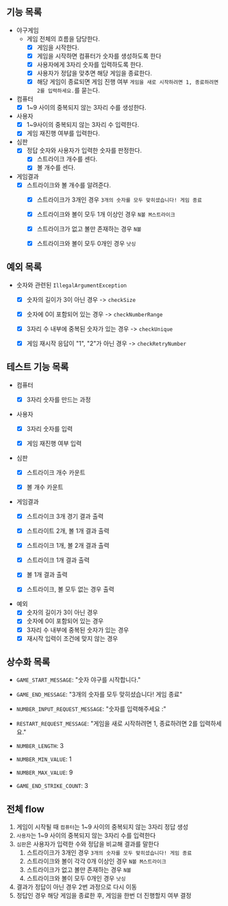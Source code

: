 ## 기능 목록
- 야구게임
  - 게임 전체의 흐름을 담당한다.
    - [x] 게임을 시작한다.
    - [x] 게임을 시작하면 컴퓨터가 숫자를 생성하도록 한다
    - [x] 사용자에게 3자리 숫자를 입력하도록 한다.
    - [x] 사용자가 정답을 맞추면 해당 게임을 종료한다.
    - [x] 해당 게임이 종료되면 게임 진행 여부 `게임을 새로 시작하려면 1, 종료하려면 2를 입력하세요.`를 묻는다.

- 컴퓨터
  - [x] 1~9 사이의 중복되지 않는 3자리 수를 생성한다.
  
- 사용자
  - [x] 1~9사이의 중복되지 않는 3자리 수 입력한다.
  - [x] 게임 재진행 여부를 입력한다.
  
- 심판
  - [x] 정답 숫자와 사용자가 입력한 숫자를 판정한다.
    - [x] 스트라이크 개수를 센다.
    - [x] 볼 개수를 센다.

- 게임결과
  - [x] 스트라이크와 볼 개수를 알려준다.
    - [x] 스트라이크가 3개인 경우 `3개의 숫자를 모두 맞히셨습니다! 게임 종료`
    - [x] 스트라이크와 볼이 모두 1개 이상인 경우 `N볼 M스트라이크`
    - [x] 스트라이크가 없고 볼만 존재하는 경우 `N볼`
    - [x] 스트라이크와 볼이 모두 0개인 경우 `낫싱`

  
## 예외 목록
- 숫자와 관련된 `IllegalArgumentException`
  - [x] 숫자의 길이가 3이 아닌 경우 -> `checkSize`
  - [x] 숫자에 0이 포함되어 있는 경우 -> `checkNumberRange`
  - [x] 3자리 수 내부에 중복된 숫자가 있는 경우 -> `checkUnique`
  - [x] 게임 재시작 응답이 "1", "2"가 아닌 경우 -> `checkRetryNumber`


## 테스트 기능 목록
- 컴퓨터
  - [x] 3자리 숫자를 만드는 과정


- 사용자
  - [x] 3자리 숫자를 입력
  - [x] 게임 재진행 여부 입력


- 심판
  - [x] 스트라이크 개수 카운트
  - [x] 볼 개수 카운트

  
- 게임결과
  - [x] 스트라이크 3개 경기 결과 출력
  - [x] 스트라이트 2개, 볼 1개 결과 출력
  - [x] 스트라이크 1개, 볼 2개 결과 출력
  - [x] 스트라이크 1개 결과 출력
  - [x] 볼 1개 결과 출력
  - [x] 스트라이크, 볼 모두 없는 경우 출력
  

- 예외
  - [x] 숫자의 길이가 3이 아닌 경우
  - [x] 숫자에 0이 포함되어 있는 경우
  - [x] 3자리 수 내부에 중복된 숫자가 있는 경우
  - [x] 재시작 입력이 조건에 맞지 않는 경우

## 상수화 목록
- `GAME_START_MESSAGE`: "숫자 야구를 시작합니다."
- `GAME_END_MESSAGE`: "3개의 숫자를 모두 맞히셨습니다! 게임 종료"
- `NUMBER_INPUT_REQUEST_MESSAGE`: "숫자를 입력해주세요 :"
- `RESTART_REQUEST_MESSAGE`: "게임을 새로 시작하려면 1, 종료하려면 2를 입력하세요."


- `NUMBER_LENGTH`: 3
- `NUMBER_MIN_VALUE`: 1
- `NUMBER_MAX_VALUE`: 9
- `GAME_END_STRIKE_COUNT`: 3


## 전체 flow
1. 게임이 시작될 때 `컴퓨터`는 1~9 사이의 중복되지 않는 3자리 정답 생성
2. `사용자`는 1~9 사이의 중복되지 않는 3자리 수를 입력한다
3. `심판`은 사용자가 입력한 수와 정답을 비교해 결과를 말한다
   1. 스트라이크가 3개인 경우 `3개의 숫자를 모두 맞히셨습니다! 게임 종료`
   2. 스트라이크와 볼이 각각 0개 이상인 경우 `N볼 M스트라이크`
   3. 스트라이크가 없고 볼만 존재하는 경우 `N볼`
   4. 스트라이크와 볼이 모두 0개인 경우 `낫싱`
4. 결과가 정답이 아닌 경우 2번 과정으로 다시 이동
5. 정답인 경우 해당 게임을 종료한 후, 게임을 한번 더 진행할지 여부 결정  
